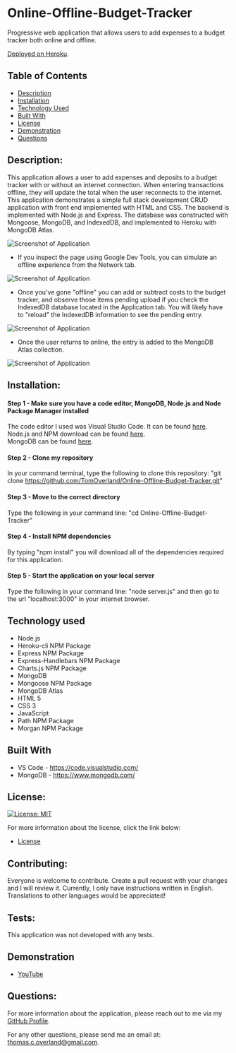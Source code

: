 # Online-Offline-Budget-Tracker
Progressive web application that allows users to add expenses to a budget tracker both online and offline.  

[Deployed on Heroku](https://secret-tor-92519.herokuapp.com/).

## Table of Contents

- [Description](#description)
- [Installation](#installation)
- [Technology Used](#technology-used)
- [Built With](#built-with)
- [License](#license)
- [Demonstration](#demonstration)
- [Questions](#questions)


## Description:

This application allows a user to add expenses and deposits to a budget tracker with or without an internet connection.  When entering transactions offline, they will update the total when the user reconnects to the internet.  This application demonstrates a simple full stack development CRUD application with front end implemented with HTML and CSS.  The backend is implemented with Node.js and Express. The database was constructed with Mongoose, MongoDB, and IndexedDB, and implemented to Heroku with MongoDB Atlas.

![Screenshot of Application](https://github.com/TomOverland/Online-Offline-Budget-Tracker/blob/main/public/assets/Application.JPG)

* If you inspect the page using Google Dev Tools, you can simulate an offline experience from the Network tab.

![Screenshot of Application](https://github.com/TomOverland/Online-Offline-Budget-Tracker/blob/main/public/assets/offline.JPG)

* Once you've gone "offline" you can add or subtract costs to the budget tracker, and observe those items pending upload if you check the IndexedDB database located in the Application tab.  You will likely have to "reload" the IndexedDB information to see the pending entry.

![Screenshot of Application](https://github.com/TomOverland/Online-Offline-Budget-Tracker/blob/main/public/assets/pending-entry.JPG)

* Once the user returns to online, the entry is added to the MongoDB Atlas collection.

![Screenshot of Application](https://github.com/TomOverland/Online-Offline-Budget-Tracker/blob/main/public/assets/Atlas-Collection.JPG)


## Installation:

#### Step 1 - Make sure you have a code editor, MongoDB, Node.js and Node Package Manager installed

The code editor I used was Visual Studio Code. It can be found [here](https://code.visualstudio.com/download).  
Node.js and NPM download can be found [here](https://nodejs.org/en/).  
MongoDB can be found [here](https://www.mongodb.com/try/download/community).

#### Step 2 - Clone my repository

In your command terminal, type the following to clone this repository: "git clone https://github.com/TomOverland/Online-Offline-Budget-Tracker.git"

#### Step 3 - Move to the correct directory

Type the following in your command line: "cd Online-Offline-Budget-Tracker"

#### Step 4 - Install NPM dependencies

By typing "npm install" you will download all of the dependencies required for this application.

#### Step 5 - Start the application on your local server

Type the following in your command line: "node server.js" and then go to the url "localhost:3000" in your internet browser.  

## Technology used
* Node.js
* Heroku-cli NPM Package
* Express NPM Package
* Express-Handlebars NPM Package
* Charts.js NPM Package
* MongoDB
* Mongoose NPM Package
* MongoDB Atlas
* HTML 5
* CSS 3
* JavaScript
* Path NPM Package
* Morgan NPM Package

## Built With
* VS Code - https://code.visualstudio.com/
* MongoDB - https://www.mongodb.com/

## License:

[![License: MIT](https://img.shields.io/badge/License-MIT-yellow.svg)](https://opensource.org/licenses/MIT)

For more information about the license, click the link below:

- [License](https://opensource.org/licenses/)

## Contributing:

Everyone is welcome to contribute. Create a pull request with your changes and I will review it. Currently, I only have instructions written in English. Translations to other languages would be appreciated!

## Tests:

This application was not developed with any tests.

## Demonstration

- [YouTube](https://youtu.be/h7dxFIYok_g)

## Questions:

For more information about the application, please reach out to me via my [GitHub Profile](https://github.com/TomOverland).

For any other questions, please send me an email at: thomas.c.overland@gmail.com.

